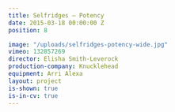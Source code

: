 ```yaml
---
title: Selfridges — Potency
date: 2015-03-18 00:00:00 Z
position: 8

image: "/uploads/selfridges-potency-wide.jpg"
vimeo: 132857269
director: Elisha Smith-Leverock
production-company: Knucklehead
equipment: Arri Alexa
layout: project
is-shown: true
is-in-cv: true
---
```


